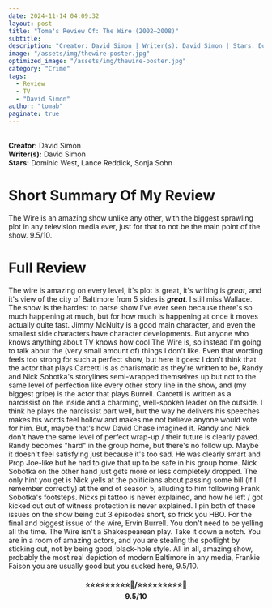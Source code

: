 ```yaml
---
date: 2024-11-14 04:09:32
layout: post
title: "Toma's Review Of: The Wire (2002–2008)"
subtitle:
description: "Creator: David Simon | Writer(s): David Simon | Stars: Dominic West, Lance Reddick, Sonja Sohn. The streets of Baltimore as a microcosm of the US's war on drugs, and of US urban decay in general. Seen not only through the eyes of a few policemen and drug gang members but also the people who influence and inhabit their world - politicians, the media, drug addicts and everyday citizens."
image: "/assets/img/thewire-poster.jpg"
optimized_image: "/assets/img/thewire-poster.jpg"
category: "Crime"
tags:
  - Review
  - TV
  - "David Simon"
author: "tomab"
paginate: true
---
```


<br><strong>Creator:</strong> David Simon<br><strong>Writer(s):</strong> David Simon<br><strong>Stars:</strong> Dominic West, Lance Reddick, Sonja Sohn

# Short Summary Of My Review

The Wire is an amazing show unlike any other, with the biggest sprawling plot in any television media ever, just for that to not be the main point of the show. 9.5/10.

# Full Review

The wire is amazing on every level, it's plot is great, it's writing is *great*, and it's view of the city of Baltimore from 5 sides is ***great***. I still miss Wallace. The show is the hardest to parse show I've ever seen because there's so much happening at much, but for how much is happening at once it moves actually quite fast. Jimmy McNulty is a good main character, and even the smallest side characters have character developments. But anyone who knows anything about TV knows how cool The Wire is, so instead I'm going to talk about the (very small amount of) things I don't like. Even that wording feels too strong for such a perfect show, but here it goes: I don't think that the actor that plays Carcetti is as charismatic as they're written to be, Randy and Nick Sobotka's storylines semi-wrapped themselves up but not to the same level of perfection like every other story line in the show, and (my biggest gripe) is the actor that plays Burrell. Carcetti is written as a narcissist on the inside and a charming, well-spoken leader on the outside. I think he plays the narcissist part well, but the way he delivers his speeches makes his words feel hollow and makes me not believe anyone would vote for him. But, maybe that's how David Chase imagined it. Randy and Nick don't have the same level of perfect wrap-up / their future is clearly paved. Randy becomes "hard" in the group home, but there's no follow up. Maybe it doesn't feel satisfying just because it's too sad. He was clearly smart and Prop Joe-like but he had to give that up to be safe in his group home. Nick Sobotka on the other hand just gets more or less completely dropped. The only hint you get is Nick yells at the politicians about passing some bill (if I remember correctly) at the end of season 5, alluding to him following Frank Sobotka's footsteps. Nicks pi tattoo is never explained, and how he left / got kicked out out of witness protection is never explained. I pin both of these issues on the show being cut 3 episodes short, so frick you HBO. For the final and biggest issue of the wire, Ervin Burrell. You don't need to be yelling all the time. The Wire isn't a Shakespearean play. Take it down a notch. You are in a room of amazing actors, and you are stealing the spotlight by sticking out, not by being good, black-hole style. All in all, amazing show, probably the most real depiction of modern Baltimore in any media, Frankie Faison you are usually good but you sucked here, 9.5/10.

<h4 style="text-align:center;"> ⭐⭐⭐⭐⭐⭐⭐⭐⭐💫/⭐⭐⭐⭐⭐⭐⭐⭐⭐🌟<br>9.5/10</h4>